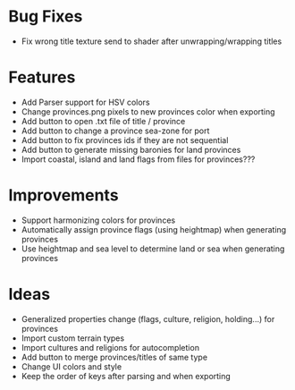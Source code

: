 # Bug Fixes
- Fix wrong title texture send to shader after unwrapping/wrapping titles

# Features
- Add Parser support for HSV colors
- Change provinces.png pixels to new provinces color when exporting
- Add button to open .txt file of title / province
- Add button to change a province sea-zone for port
- Add button to fix provinces ids if they are not sequential
- Add button to generate missing baronies for land provinces
- Import coastal, island and land flags from files for provinces???

# Improvements
- Support harmonizing colors for provinces
- Automatically assign province flags (using heightmap) when generating provinces
- Use heightmap and sea level to determine land or sea when generating provinces

# Ideas
- Generalized properties change (flags, culture, religion, holding...) for provinces
- Import custom terrain types
- Import cultures and religions for autocompletion
- Add button to merge provinces/titles of same type
- Change UI colors and style
- Keep the order of keys after parsing and when exporting